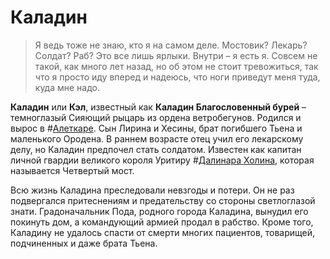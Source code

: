# Каладин

> Я ведь тоже не знаю, кто я на самом деле. Мостовик? Лекарь? Солдат? Раб? Это все лишь ярлыки. Внутри – я есть я. Совсем не такой, как много лет назад, но об этом не стоит тревожиться, так что я просто иду вперед и надеюсь, что ноги приведут меня туда, куда мне надо.

**Каладин** или **Кэл**, известный как **Каладин Благословенный бурей** – темноглазый Сияющий рыцарь из ордена ветробегунов. Родился и вырос в #[Алеткаре](locations/alethkar). Сын Лирина и Хесины, брат погибшего Тьена и маленького Ородена. В раннем возрасте отец учил его лекарскому делу, но Каладин предпочел стать солдатом. Известен как капитан личной гвардии великого короля Уритиру #[Далинара Холина](characters/dalinar), которая называется Четвертый мост.

Всю жизнь Каладина преследовали невзгоды и потери. Он не раз подвергался притеснениям и предательству со стороны светлоглазой знати. Градоначальник Пода, родного города Каладина, вынудил его покинуть дом, а командующий армией продал в рабство. Кроме того, Каладину не удалось спасти от смерти многих пациентов, товарищей, подчиненных и даже брата Тьена.
